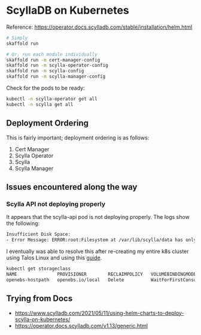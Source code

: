# ScyllaDB on Kubernetes

Reference: https://operator.docs.scylladb.com/stable/installation/helm.html

```bash
# Simply
skaffold run

# Or, run each module individually
skaffold run -m cert-manager-config
skaffold run -m scylla-operator-config
skaffold run -m scylla-config
skaffold run -m scylla-manager-config
```

Check for the pods to be ready:

```bash
kubectl -n scylla-operator get all
kubectl -n scylla get all
```

## Deployment Ordering

This is fairly important; deployment ordering is as follows:

1. Cert Manager
2. Scylla Operator
3. Scylla
4. Scylla Manager

## Issues encountered along the way

### Scylla API not deploying properly

It appears that the scylla-api pod is not deploying properly. The logs show the following:

```bash
Insufficient Disk Space:
- Error Message: ERROR:root:Filesystem at /var/lib/scylla/data has only 2977710080 bytes available; that is less than the recommended 10 GB. Please free up space and run scylla_io_setup again.
```

I eventually was able to resolve this after re-creating my entire k8s cluster using Talos Linux and using this [guide](https://docs.scylladb.com/operating-scylla/procedures/setting-up-disk-storage/).

```bash
kubectl get storageclass
NAME               PROVISIONER        RECLAIMPOLICY   VOLUMEBINDINGMODE      ALLOWVOLUMEEXPANSION   AGE
openebs-hostpath   openebs.io/local   Delete          WaitForFirstConsumer   false                  94m
```

## Trying from Docs

- <https://www.scylladb.com/2021/05/11/using-helm-charts-to-deploy-scylla-on-kubernetes/>
- <https://operator.docs.scylladb.com/v1.13/generic.html>
